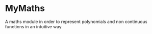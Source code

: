 # MyMaths
A maths module in order to represent polynomials and non continuous functions in an intuitive way
